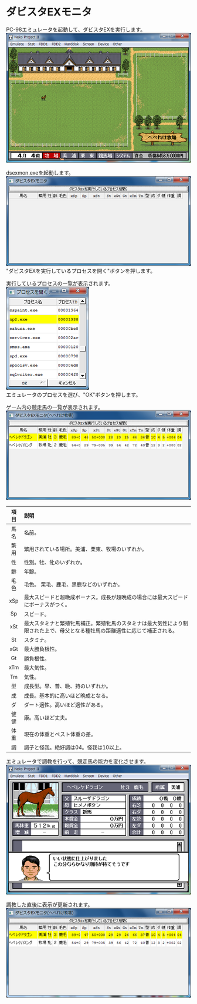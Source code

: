 # ダビスタEXモニタ
PC-98エミュレータを起動して、ダビスタEXを実行します。  
![](img/README_emulator_startup.png)  

dsexmon.exeを起動します。  
![](img/README_dsexmon_startup.png)  
"ダビスタEXを実行しているプロセスを開く"ボタンを押します。  

実行しているプロセスの一覧が表示されます。  
![](img/README_dsexmon_process.png)  
エミュレータのプロセスを選び、"OK"ボタンを押します。  

ゲーム内の競走馬の一覧が表示されます。  
![](img/README_dsexmon_loaded.png)  

| 項目 | 説明 |
| :---: | :--- |
| 馬名 | 名前。 |
| 繁用 | 繁用されている場所。美浦、栗東、牧場のいずれか。 |
| 性 | 性別。牡、牝のいずれか。 |
| 齢 | 年齢。 |
| 毛色 | 毛色。 栗毛、鹿毛、黒鹿などのいずれか。 |
| xSp | 最大スピードと超晩成ボーナス。成長が超晩成の場合には最大スピードにボーナスがつく。 |
| Sp | スピード。 |
| xSt | 最大スタミナと繁殖牝馬補正。繁殖牝馬のスタミナは最大気性により制限された上で、母父となる種牡馬の距離適性に応じて補正される。 |
| St | スタミナ。 |
| xGt | 最大勝負根性。 |
| Gt | 勝負根性。 |
| xTm | 最大気性。 |
| Tm | 気性。 |
| 型 | 成長型。早、普、晩、持のいずれか。 |
| 成 | 成長。基本的に高いほど晩成となる。 |
| ダ | ダート適性。高いほど適性がある。 |
| 健健 | 康。高いほど丈夫。 |
| 体重 | 現在の体重とベスト体重の差。 |
| 調 | 調子と怪我。絶好調は04。怪我は10以上。 |

エミュレータで調教を行って、競走馬の能力を変化させます。  
![](img/README_emulator_trained.png)  

調教した直後に表示が更新されます。  
![](img/README_dsexmon_trained.png)  
